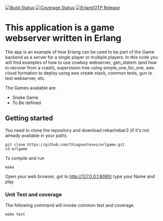 [![Build Status](https://secure.travis-ci.org/thiagoesteves/erlgame.svg?branch=main)](http://travis-ci.org/thiagoesteves/erlgame)
[![Coverage Status](https://coveralls.io/repos/github/thiagoesteves/erlgame/badge.svg?branch=main)](https://coveralls.io/github/thiagoesteves/erlgame?branch=main)
[![Erlant/OTP Release](https://img.shields.io/badge/Erlang-OTP--23.0-green.svg)](https://github.com/erlang/otp/releases/tag/OTP-23.0)

# This application is a game webserver written in Erlang

The app is an example of how Erlang can be used to be part of the Game backend as a server for a single player or multiple players. In this code you will find examples of how to use cowboy webserver, gen_statem (and how to recover from a crash), supervision tree using simple_one_for_one, aws cloud formation to deploy using aws create stack, common tests, gun to test webserver, etc.

The Games available are:
 * Snake Game
 * To Be defined

## Getting started ##
You need to clone the repository and download rebar/rebar3 (if it's not already available in your path).
```
git clone https://github.com/thiagoesteves/erlgame.git
cd erlgame
```
To compile and run
```
make
```
Open your web browser, got to http://127.0.0.1:8080/ type your Name and play

### Unit Test and coverage

The following command will invoke common test and coverage.

```
make test
```
